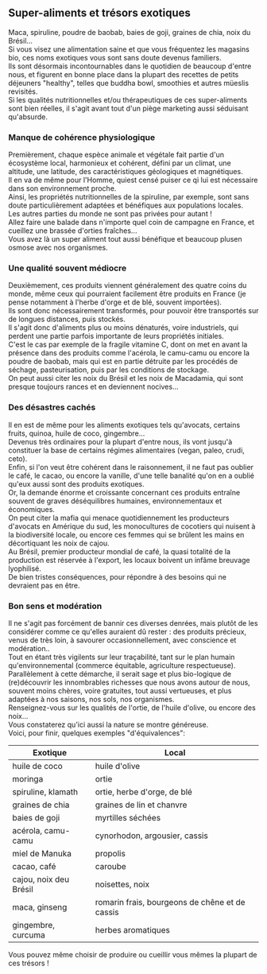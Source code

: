 ## Super-aliments et trésors exotiques

Maca, spiruline, poudre de baobab, baies de goji, graines de chia, noix du Brésil...  
Si vous visez une alimentation saine et que vous fréquentez les magasins bio, ces noms exotiques vous sont sans doute devenus familiers.  
Ils sont désormais incontournables dans le quotidien de beaucoup d'entre nous, et figurent en bonne place dans la plupart des recettes de petits déjeuners "healthy", telles que buddha bowl, smoothies et autres müeslis revisités.  
Si les qualités nutritionnelles et/ou thérapeutiques de ces super-aliments sont bien réelles, il s'agit avant tout d'un piège marketing aussi séduisant qu'absurde.

### Manque de cohérence physiologique

Premièrement, chaque espèce animale et végétale fait partie d'un écosystème local, harmonieux et cohérent, défini par un climat, une altitude, une latitude, des caractéristiques géologiques et magnétiques.  
Il en va de même pour l'Homme, quiest censé puiser ce qi lui est nécessaire dans son environnement proche.  
Ainsi, les propriétés nutritionnelles de la spiruline, par exemple, sont sans doute particulièrement adaptées et bénéfiques aux populations locales.  
Les autres parties du monde ne sont pas privées pour autant !  
Allez faire une balade dans n'importe quel coin de campagne en France, et cueillez une brassée d'orties fraîches...  
Vous avez là un super aliment tout aussi bénéfique et beaucoup plusen osmose avec nos organismes.

### Une qualité souvent médiocre

Deuxièmement, ces produits viennent généralement des quatre coins du monde, même ceux qui pourraient facilement être produits en France (je pense notamment à l'herbe d'orge et de blé, souvent importées).  
Ils sont donc nécessairement transformés, pour pouvoir être transportés sur de longues distances, puis stockés.  
Il s'agit donc d'aliments plus ou moins dénaturés, voire industriels, qui perdent une partie parfois importante de leurs propriétés initiales.  
C'est le cas par exemple de la fragile vitamine C, dont on met en avant la présence dans des produits comme l'acérola, le camu-camu ou encore la poudre de baobab, mais qui est en partie détruite par les procédés de séchage, pasteurisation, puis par les conditions de stockage.  
On peut aussi citer les noix du Brésil et les noix de Macadamia, qui sont presque toujours rances et en deviennent nocives...

### Des désastres cachés

Il en est de même pour les aliments exotiques tels qu'avocats, certains fruits, quinoa, huile de coco, gingembre...  
Devenus très ordinaires pour la plupart d'entre nous, ils vont jusqu'à constituer la base de certains régimes alimentaires (vegan, paleo, crudi, ceto).  
Enfin, si l'on veut être cohérent dans le raisonnement, il ne faut pas oublier le café, le cacao, ou encore la vanille, d'une telle banalité qu'on en a oublié qu'eux aussi sont des produits exotiques.  
Or, la demande énorme et croissante concernant ces produits entraîne souvent de graves déséquilibres humaines, environnementaux et économiques.  
On peut citer la mafia qui menace quotidiennement les producteurs d'avocats en Amérique du sud, les monocultures de cocotiers qui nuisent à la biodiversité locale, ou encore ces femmes qui se brûlent les mains en décortiquant les noix de cajou.  
Au Brésil, premier producteur mondial de café, la quasi totalité de la production est réservée à l'export, les locaux boivent un infâme breuvage lyophilisé.  
De bien tristes conséquences, pour répondre à des besoins qui ne devraient pas en être.

### Bon sens et modération

Il ne s'agit pas forcément de bannir ces diverses denrées, mais plutôt de les considérer comme ce qu'elles auraient dû rester : des produits précieux, venus de très loin, à savourer occasionnellement, avec conscience et modération..  
Tout en étant très vigilents sur leur traçabilité, tant sur le plan humain qu'environnemental (commerce équitable, agriculture respectueuse).  
Parallèlement à cette démarche, il serait sage et plus bio-logique de (re)découvrir les innombrables richesses que nous avons autour de nous, souvent moins chères, voire gratuites, tout aussi vertueuses, et plus adaptées à nos saisons, nos sols, nos organismes.  
Renseignez-vous sur les qualités de l'ortie, de l'huile d'olive, ou encore des noix...  
Vous constaterez qu'ici aussi la nature se montre généreuse.  
Voici, pour finir, quelques exemples "d'équivalences":

| Exotique               | Local                                          |
| ---------------------- | ---------------------------------------------- |
| huile de coco          | huile d'olive                                  |
| moringa                | ortie                                          |
| spiruline, klamath     | ortie, herbe d'orge, de blé                    |
| graines de chia        | graines de lin et chanvre                      |
| baies de goji          | myrtilles séchées                              |
| acérola, camu-camu     | cynorhodon, argousier, cassis                  |
| miel de Manuka         | propolis                                       |
| cacao, café            | caroube                                        |
| cajou, noix deu Brésil | noisettes, noix                                |
| maca, ginseng          | romarin frais, bourgeons de chêne et de cassis |
| gingembre, curcuma     | herbes aromatiques                             |

Vous pouvez même choisir de produire ou cueillir vous mêmes la plupart de ces trésors !
